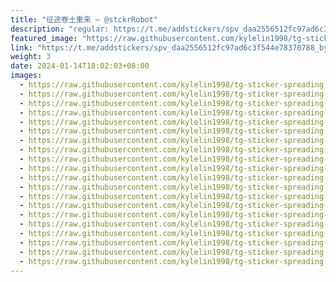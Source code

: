 ```yaml
---
title: "征途卷土重来 — @stckrRobot"
description: "regular: https://t.me/addstickers/spv_daa2556512fc97ad6c3f544e78370788_by_stckrRobot"
featured_image: "https://raw.githubusercontent.com/kylelin1998/tg-sticker-spreading-worldwide-images/main/img/098b97e0-80c8-491a-9289-2984ab120c34.jpg"
link: "https://t.me/addstickers/spv_daa2556512fc97ad6c3f544e78370788_by_stckrRobot"
weight: 3
date: 2024-01-14T18:02:03+08:00
images:
  - https://raw.githubusercontent.com/kylelin1998/tg-sticker-spreading-worldwide-images/main/img/098b97e0-80c8-491a-9289-2984ab120c34.jpg
  - https://raw.githubusercontent.com/kylelin1998/tg-sticker-spreading-worldwide-images/main/img/6a91fe6d-91d3-4f79-b744-5899601cab9f.jpg
  - https://raw.githubusercontent.com/kylelin1998/tg-sticker-spreading-worldwide-images/main/img/fe14458e-29bf-48d9-81f9-30d7f84466a7.jpg
  - https://raw.githubusercontent.com/kylelin1998/tg-sticker-spreading-worldwide-images/main/img/58dd4f23-50d1-4acd-bed1-e84fe17f8bf3.jpg
  - https://raw.githubusercontent.com/kylelin1998/tg-sticker-spreading-worldwide-images/main/img/e0c86158-c035-4fb4-8bd7-799d761037bf.jpg
  - https://raw.githubusercontent.com/kylelin1998/tg-sticker-spreading-worldwide-images/main/img/e58816c4-d126-4d2f-8a5a-aa775893a938.jpg
  - https://raw.githubusercontent.com/kylelin1998/tg-sticker-spreading-worldwide-images/main/img/479d2045-3b25-4299-a222-ccebbb743b13.jpg
  - https://raw.githubusercontent.com/kylelin1998/tg-sticker-spreading-worldwide-images/main/img/45ad4ac8-b98c-443a-9f0a-464b3e8cf898.jpg
  - https://raw.githubusercontent.com/kylelin1998/tg-sticker-spreading-worldwide-images/main/img/a4327ade-49f5-4af2-85ae-c30d5c39465c.jpg
  - https://raw.githubusercontent.com/kylelin1998/tg-sticker-spreading-worldwide-images/main/img/522cbb35-b783-4545-a677-f1bb17f5061f.jpg
  - https://raw.githubusercontent.com/kylelin1998/tg-sticker-spreading-worldwide-images/main/img/27a9501e-ee8b-45ea-97e0-391f9a2d6528.jpg
  - https://raw.githubusercontent.com/kylelin1998/tg-sticker-spreading-worldwide-images/main/img/0c360b97-5fcc-42c2-83b9-552aca84dd73.jpg
  - https://raw.githubusercontent.com/kylelin1998/tg-sticker-spreading-worldwide-images/main/img/ad29d98f-5097-44fb-8e46-df26e91361aa.jpg
  - https://raw.githubusercontent.com/kylelin1998/tg-sticker-spreading-worldwide-images/main/img/79b3b670-ce98-46b2-8be6-f59de63d7e68.jpg
  - https://raw.githubusercontent.com/kylelin1998/tg-sticker-spreading-worldwide-images/main/img/7d754bba-9a9b-4ba0-92d3-f088c54850c9.jpg
  - https://raw.githubusercontent.com/kylelin1998/tg-sticker-spreading-worldwide-images/main/img/ea96bf9f-d5e3-49a0-82fc-441f7a4f10ef.jpg
  - https://raw.githubusercontent.com/kylelin1998/tg-sticker-spreading-worldwide-images/main/img/3f18c2d0-ff18-4c5a-9a93-d715c26d74f3.jpg
  - https://raw.githubusercontent.com/kylelin1998/tg-sticker-spreading-worldwide-images/main/img/0085043c-e81e-42b5-b247-269d9343890d.jpg
  - https://raw.githubusercontent.com/kylelin1998/tg-sticker-spreading-worldwide-images/main/img/66558200-4d93-4c00-9088-c43c0a2c2da5.jpg
  - https://raw.githubusercontent.com/kylelin1998/tg-sticker-spreading-worldwide-images/main/img/2d618767-9f71-4b0c-9dc6-847dd5ce0fd8.jpg
---
```

